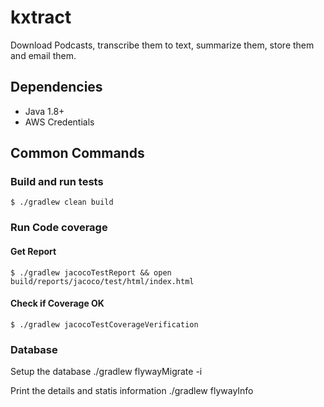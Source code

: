 # kxtract

Download Podcasts, transcribe them to text, summarize them, store them and email them.

## Dependencies
- Java 1.8+
- AWS Credentials 

## Common Commands

### Build and run tests
`$ ./gradlew clean build`

### Run Code coverage

#### Get Report
`$ ./gradlew jacocoTestReport && open build/reports/jacoco/test/html/index.html`

#### Check if Coverage OK
`$ ./gradlew jacocoTestCoverageVerification`


### Database 
Setup the database
./gradlew flywayMigrate -i 

Print the details and statis information
./gradlew flywayInfo


